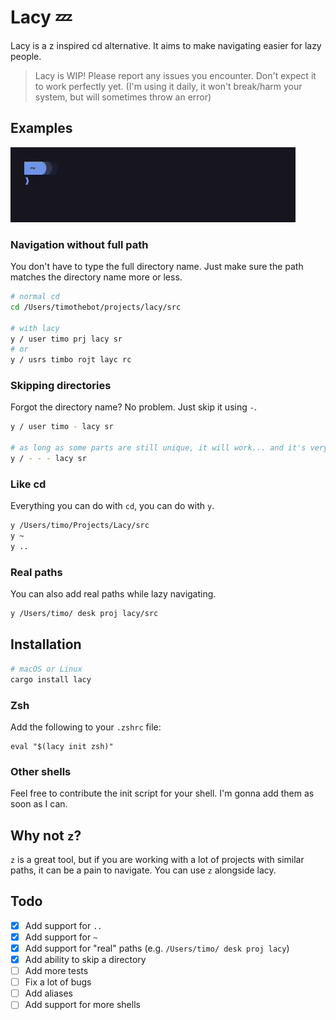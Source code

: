 # Lacy 💤

Lacy is a z inspired cd alternative. It aims to make navigating easier for lazy people.

> Lacy is WIP! Please report any issues you encounter. Don't expect it to work perfectly yet.
> (I'm using it daily, it won't break/harm your system, but will sometimes throw an error)

## Examples

![Example 0](docs/assets/example_0.webp)

### Navigation without full path

You don't have to type the full directory name.
Just make sure the path matches the directory name more or less.

```sh
# normal cd
cd /Users/timothebot/projects/lacy/src

# with lacy
y / user timo prj lacy sr
# or
y / usrs timbo rojt layc rc
```

### Skipping directories

Forgot the directory name? No problem. Just skip it using `-`.

```sh
y / user timo - lacy sr

# as long as some parts are still unique, it will work... and it's very fast
y / - - - lacy sr
```

### Like cd

Everything you can do with `cd`, you can do with `y`.

```sh
y /Users/timo/Projects/Lacy/src
y ~
y ..
```

### Real paths

You can also add real paths while lazy navigating.

```sh
y /Users/timo/ desk proj lacy/src
```

## Installation

```sh
# macOS or Linux
cargo install lacy
```

### Zsh

Add the following to your `.zshrc` file:

```shell
eval "$(lacy init zsh)"
```

### Other shells

Feel free to contribute the init script for your shell. I'm gonna add them as soon as I can.

## Why not `z`?

`z` is a great tool, but if you are working with a lot of projects with similar paths, it can be a pain to navigate.
You can use `z` alongside lacy.

## Todo

-   [x] Add support for `..`
-   [x] Add support for `~`
-   [x] Add support for "real" paths (e.g. `/Users/timo/ desk proj lacy`)
-   [x] Add ability to skip a directory
-   [ ] Add more tests
-   [ ] Fix a lot of bugs
-   [ ] Add aliases
-   [ ] Add support for more shells
